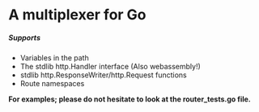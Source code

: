 # A multiplexer for Go

##### Supports

* Variables in the path
* The stdlib http.Handler interface (Also webassembly!)
* stdlib http.ResponseWriter/http.Request functions
* Route namespaces

**For examples; please do not hesitate to look at the router_tests.go file.**
